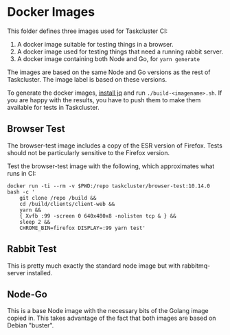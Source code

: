 # Docker Images

This folder defines three images used for Taskcluster CI:

1. A docker image suitable for testing things in a browser.
2. A docker image used for testing things that need a running rabbit server.
3. A docker image containing both Node and Go, for `yarn generate`

The images are based on the same Node and Go versions as the rest of Taskcluster.
The image label is based on these versions.

To generate the docker images, [install jq](https://github.com/stedolan/jq/wiki/Installation) and run `./build-<imagename>.sh`.
If you are happy with the results, you have to push them to make them available for tests in Taskcluster.

## Browser Test

The browser-test image includes a copy of the ESR version of Firefox. Tests should not be
particularly sensitive to the Firefox version.

Test the browser-test image with the following, which approximates what runs in CI:

```shell
docker run -ti --rm -v $PWD:/repo taskcluster/browser-test:10.14.0 bash -c '
    git clone /repo /build &&
    cd /build/clients/client-web &&
    yarn &&
    { Xvfb :99 -screen 0 640x480x8 -nolisten tcp & } &&
    sleep 2 &&
    CHROME_BIN=firefox DISPLAY=:99 yarn test'
```

## Rabbit Test

This is pretty much exactly the standard node image but with rabbitmq-server installed.

## Node-Go

This is a base Node image with the necessary bits of the Golang image copied in.
This takes advantage of the fact that both images are based on Debian "buster".
